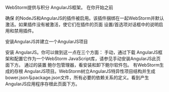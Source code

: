 WebStorm提供与积分 AngularJS框架。
在你开始之前

确保 的NodeJS和AngularJS的插件被启用。该插件捆绑在一起WebStorm并默认激活。如果插件没有被激活，使它们在插件的页面 设置/首选项对话框中的说明启用和禁用插件。

安装AngularJS并建立一个AngularJS项目

安装 AngularJS。你可以做到这一点在三个方面：
手动，通过下载 AngularJS框架和配置它作为一个WebStorm JavaScript库，请参见手动安装AngularJS此页面下方。
通过的装置 鲍尔包管理器，看安装和卸下鲍尔软件包。
有WebStorm生成的存根 AngularJS项目。WebStorm树立AngularJS特异性项目结构并生成bower.json与package.json文件，所有必要的依赖关系的定义。看到产生AngularJS应用程序存根此页面下方。
